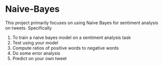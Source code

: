# Naive-Bayes
This project primarily focuses on using Naive Bayes for sentiment analysis on tweets. Specifically

1. To train a naive bayes model on a sentiment analysis task
2. Test using your model
3. Compute ratios of positive words to negative words
4. Do some error analysis
5. Predict on your own tweet
